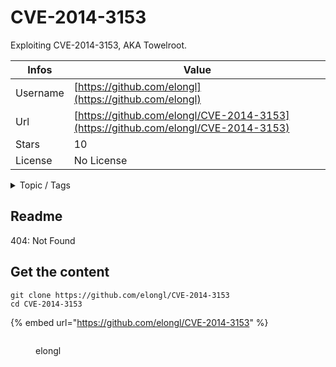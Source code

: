 # CVE-2014-3153

Exploiting CVE-2014-3153, AKA Towelroot.

| Infos    | Value                                                              |
| -------- | -------------------------------------------------------------------|
| Username | [https://github.com/elongl](https://github.com/elongl) |
| Url      | [https://github.com/elongl/CVE-2014-3153](https://github.com/elongl/CVE-2014-3153)                                               |
| Stars    | 10                                                          |
| License  | No License                                                        |

<details>

<summary>Topic / Tags</summary>

* cve-2014-3153* exploitation* kernel* linux* linux-kernel* towelroot

</details>

## Readme

404: Not Found


## Get the content

```
git clone https://github.com/elongl/CVE-2014-3153
cd CVE-2014-3153
```

{% embed url="https://github.com/elongl/CVE-2014-3153" %}

<figure><img src="https://avatars.githubusercontent.com/u/30181361?v=4" alt=""><figcaption><p>elongl</p></figcaption></figure>
